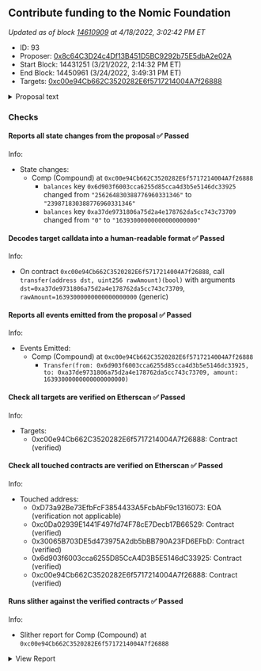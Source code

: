 ## Contribute funding to the Nomic Foundation

_Updated as of block [14610909](https://etherscan.io/block/14610909) at 4/18/2022, 3:02:42 PM ET_

- ID: 93
- Proposer: [0x8c64C3D24c4Df13B451D5BC9292b75E5dbA2e02A](https://etherscan.io/address/0x8c64C3D24c4Df13B451D5BC9292b75E5dbA2e02A)
- Start Block: 14431251 (3/21/2022, 2:14:32 PM ET)
- End Block: 14450961 (3/24/2022, 3:49:31 PM ET)
- Targets: [0xc00e94Cb662C3520282E6f5717214004A7f26888](https://etherscan.io/address/0xc00e94Cb662C3520282E6f5717214004A7f26888#code)

<details>
  <summary>Proposal text</summary>

> # Contribute funding to the Nomic Foundation
> ## **Summary**
> - Nomic Labs, the team behind Hardhat, has become the Nomic Foundation, a non-profit organization dedicated to Ethereum. Our mission is to empower developers to decentralize the world.
> - The Nomic Foundation’s work will be focused on Ethereum’s developer platform with the objective of achieving a world-class developer experience, and generally improving Ethereum’s public goods support structures.
> - [Hardhat](https://hardhat.org/) is the de facto standard developer tool used to build Ethereum software, with more than 23000 Github repositories using it and tens of thousands of active users. Prominent teams relying on it include ENS, Uniswap, Optimism, OpenZeppelin, Aave, Balancer, Chainlink, Synthetix, and many more leading teams.
> - The new foundation will expand the Hardhat suite of tools and, most importantly, build long-term infrastructure to catalyze organic growth in the Ethereum tooling ecosystem, decreasing Ethereum’s dependence on any one organization to build and maintain core development platform components.
> - Seeking $30m in total funding from the ecosystem. Donations of $15M already secured by the Ethereum Foundation, Vitalik Buterin, Coinbase, a16z, The Graph, Polygon, Chainlink, a16z, and Kaszek Ventures.
> - **We’re proposing to Compound Governance to make a contribution of $2m to the Nomic Foundation to support its mission.**
> ## **Funding**
> The Nomic Foundation aims to benefit the entire Ethereum ecosystem, which is why we’re fundraising across multiple organizations and individuals within it.
> The Ethereum Foundation is leading this round of contributions with $8M, alongside contributions from Vitalik Buterin, Coinbase, Consensys, The Graph, Polygon, Chainlink, Gnosis, a16z, a_capital, and Kaszek Ventures. These donors make up $15M, and we’re aiming to raise $15M more.
> ## **Why Compound?**
> Generally, we think that allocating capital to the Nomic Foundation makes strategic sense for any protocol treasury that is aligned long term with the growth of Ethereum, and we’ve approached and will continue approaching several protocols.
> The projects that the Nomic Foundation will deliver will create value for the entire ecosystem, including Compound. We’ll provide services to the Ethereum community that will:
> 1. Continue the maintenance of critical infrastructure used to build most protocols (Hardhat).
> 2. Increase developer productivity for every team in the ecosystem.
> 3. Accelerate developer onboarding to Ethereum, increasing the size of the experienced engineering hiring pool and making time-to-productivity shorter for new hires.
> 4. Accelerate the pace of innovation and the number of products being built.
> 5. Increase market volume driven by new users and new products.
> We believe this grows the market for everyone, including Compound, and we’d love to have the Compound DAO contribute $2m in funding to this community effort.
</details>

### Checks
#### Reports all state changes from the proposal ✅ Passed
  




Info:
- State changes:
    - Comp (Compound) at `0xc00e94Cb662C3520282E6f5717214004A7f26888`
        - `balances` key `0x6d903f6003cca6255d85cca4d3b5e5146dc33925` changed from `"256264830388776960331346"` to `"239871830388776960331346"`
        - `balances` key `0xa37de9731806a75d2a4e178762da5cc743c73709` changed from `"0"` to `"16393000000000000000000"`

#### Decodes target calldata into a human-readable format ✅ Passed
  




Info:
- On contract `0xc00e94Cb662C3520282E6f5717214004A7f26888`, call `transfer(address dst, uint256 rawAmount)(bool)` with arguments `dst=0xa37de9731806a75d2a4e178762da5cc743c73709`, `rawAmount=16393000000000000000000` (generic)

#### Reports all events emitted from the proposal ✅ Passed
  




Info:
- Events Emitted:
    - Comp (Compound) at `0xc00e94Cb662C3520282E6f5717214004A7f26888`
        - `Transfer(from: 0x6d903f6003cca6255d85cca4d3b5e5146dc33925, to: 0xa37de9731806a75d2a4e178762da5cc743c73709, amount: 16393000000000000000000)`

#### Check all targets are verified on Etherscan ✅ Passed
  




Info:
- Targets:
    - 0xc00e94Cb662C3520282E6f5717214004A7f26888: Contract (verified)

#### Check all touched contracts are verified on Etherscan ✅ Passed
  




Info:
- Touched address:
    - 0xD73a92Be73EfbFcF3854433A5FcbAbF9c1316073: EOA (verification not applicable)
    - 0xc0Da02939E1441F497fd74F78cE7Decb17B66529: Contract (verified)
    - 0x30065B703DE5d473975A2db5bBB790A23FD6EFbD: Contract (verified)
    - 0x6d903f6003cca6255D85CcA4D3B5E5146dC33925: Contract (verified)
    - 0xc00e94Cb662C3520282E6f5717214004A7f26888: Contract (verified)

#### Runs slither against the verified contracts ✅ Passed
  




Info:
- Slither report for Comp (Compound) at `0xc00e94Cb662C3520282E6f5717214004A7f26888`

<details>
<summary>View Report</summary>

```
Warning: crytic-export/etherscan-contracts/0xc00e94Cb662C3520282E6f5717214004A7f26888-Comp.sol:2:1: Warning: Experimental features are turned on. Do not use experimental features on live deployments.
pragma experimental ABIEncoderV2;
^-------------------------------^


[93m
Comp._writeCheckpoint(address,uint32,uint96,uint96) (crytic-export/etherscan-contracts/0xc00e94Cb662C3520282E6f5717214004A7f26888-Comp.sol#262-273) uses a dangerous strict equality:
	- nCheckpoints > 0 && checkpoints[delegatee][nCheckpoints - 1].fromBlock == blockNumber (crytic-export/etherscan-contracts/0xc00e94Cb662C3520282E6f5717214004A7f26888-Comp.sol#265)
Reference: https://github.com/crytic/slither/wiki/Detector-Documentation#dangerous-strict-equalities[0m
[92m
Comp.delegateBySig(address,uint256,uint256,uint8,bytes32,bytes32) (crytic-export/etherscan-contracts/0xc00e94Cb662C3520282E6f5717214004A7f26888-Comp.sol#161-170) uses timestamp for comparisons
	Dangerous comparisons:
	- require(bool,string)(now <= expiry,Comp::delegateBySig: signature expired) (crytic-export/etherscan-contracts/0xc00e94Cb662C3520282E6f5717214004A7f26888-Comp.sol#168)
Reference: https://github.com/crytic/slither/wiki/Detector-Documentation#block-timestamp[0m
[92m
Comp.getChainId() (crytic-export/etherscan-contracts/0xc00e94Cb662C3520282E6f5717214004A7f26888-Comp.sol#296-300) uses assembly
	- INLINE ASM (crytic-export/etherscan-contracts/0xc00e94Cb662C3520282E6f5717214004A7f26888-Comp.sol#298)
Reference: https://github.com/crytic/slither/wiki/Detector-Documentation#assembly-usage[0m
[92m
Constant Comp.totalSupply (crytic-export/etherscan-contracts/0xc00e94Cb662C3520282E6f5717214004A7f26888-Comp.sol#15) is not in UPPER_CASE_WITH_UNDERSCORES
Reference: https://github.com/crytic/slither/wiki/Detector-Documentation#conformance-to-solidity-naming-conventions[0m
[92m
Comp.slitherConstructorConstantVariables() (crytic-export/etherscan-contracts/0xc00e94Cb662C3520282E6f5717214004A7f26888-Comp.sol#4-301) uses literals with too many digits:
	- totalSupply = 10000000e18 (crytic-export/etherscan-contracts/0xc00e94Cb662C3520282E6f5717214004A7f26888-Comp.sol#15)
Reference: https://github.com/crytic/slither/wiki/Detector-Documentation#too-many-digits[0m
[92m
delegate(address) should be declared external:
	- Comp.delegate(address) (crytic-export/etherscan-contracts/0xc00e94Cb662C3520282E6f5717214004A7f26888-Comp.sol#148-150)
delegateBySig(address,uint256,uint256,uint8,bytes32,bytes32) should be declared external:
	- Comp.delegateBySig(address,uint256,uint256,uint8,bytes32,bytes32) (crytic-export/etherscan-contracts/0xc00e94Cb662C3520282E6f5717214004A7f26888-Comp.sol#161-170)
getPriorVotes(address,uint256) should be declared external:
	- Comp.getPriorVotes(address,uint256) (crytic-export/etherscan-contracts/0xc00e94Cb662C3520282E6f5717214004A7f26888-Comp.sol#189-221)
Reference: https://github.com/crytic/slither/wiki/Detector-Documentation#public-function-that-could-be-declared-external[0m
0xc00e94Cb662C3520282E6f5717214004A7f26888 analyzed (1 contracts with 77 detectors), 8 result(s) found
```

</details>


